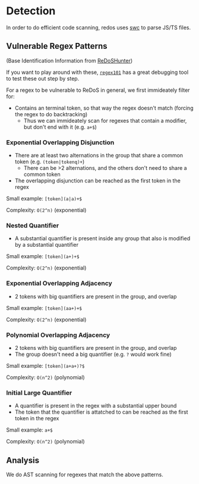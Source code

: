 # Detection

In order to do efficient code scanning, redos uses [swc](https://swc.rs/) to parse JS/TS files.

## Vulnerable Regex Patterns

(Base Identification Information from [ReDoSHunter](https://www.usenix.org/conference/usenixsecurity21/presentation/li-yeting))

If you want to play around with these, [`regex101`](https://regex101.com/) has a great debugging tool to test these out step by step.

For a regex to be vulnerable to ReDoS in general, we first immideately filter for:
- Contains an terminal token, so that way the regex doesn't match (forcing the regex to do backtracking)
    - Thus we can immideately scan for regexes that contain a modifier, but don't end with it (e.g. `a+$`)

### Exponential Overlapping Disjunction

- There are at least two alternations in the group that share a common token (e.g. `(token|tokenq)+`)
    - There can be >2 alternations, and the others don't need to share a common token
- The overlapping disjunction can be reached as the first token in the regex

Small example: `[token](a|a)+$`

Complexity: `O(2^n)` (exponential)

### Nested Quantifier

- A substantial quantifier is present inside any group that also is modified by a substantial quantifier

Small example: `[token](a+)+$`

Complexity: `O(2^n)` (exponential)

### Exponential Overlapping Adjacency

- 2 tokens with big quantifiers are present in the group, and overlap

Small example: `[token](aa+)+$`

Complexity: `O(2^n)` (exponential)

### Polynomial Overlapping Adjacency

- 2 tokens with big quantifiers are present in the group, and overlap
- The group doesn't need a big quantifier (e.g. `?` would work fine)

Small example: `[token](a+a+)?$`

Complexity: `O(n^2)` (polynomial)

### Initial Large Quantifier

- A quantifier is present in the regex with a substantial upper bound
- The token that the quantifier is attatched to can be reached as the first token in the regex

Small example: `a+$`

Complexity: `O(n^2)` (polynomial)

## Analysis

We do AST scanning for regexes that match the above patterns.
